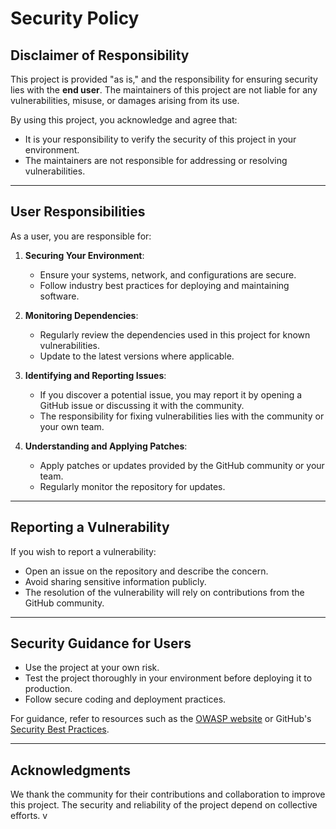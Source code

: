# Security Policy

## Disclaimer of Responsibility

This project is provided "as is," and the responsibility for ensuring security lies with the **end user**. The maintainers of this project are not liable for any vulnerabilities, misuse, or damages arising from its use.

By using this project, you acknowledge and agree that:
- It is your responsibility to verify the security of this project in your environment.
- The maintainers are not responsible for addressing or resolving vulnerabilities.

---

## User Responsibilities

As a user, you are responsible for:
1. **Securing Your Environment**:
   - Ensure your systems, network, and configurations are secure.
   - Follow industry best practices for deploying and maintaining software.

2. **Monitoring Dependencies**:
   - Regularly review the dependencies used in this project for known vulnerabilities.
   - Update to the latest versions where applicable.

3. **Identifying and Reporting Issues**:
   - If you discover a potential issue, you may report it by opening a GitHub issue or discussing it with the community.
   - The responsibility for fixing vulnerabilities lies with the community or your own team.

4. **Understanding and Applying Patches**:
   - Apply patches or updates provided by the GitHub community or your team.
   - Regularly monitor the repository for updates.

---

## Reporting a Vulnerability

If you wish to report a vulnerability:
- Open an issue on the repository and describe the concern.
- Avoid sharing sensitive information publicly.
- The resolution of the vulnerability will rely on contributions from the GitHub community.

---

## Security Guidance for Users

- Use the project at your own risk.
- Test the project thoroughly in your environment before deploying it to production.
- Follow secure coding and deployment practices.

For guidance, refer to resources such as the [OWASP website](https://owasp.org/) or GitHub's [Security Best Practices](https://docs.github.com/en/code-security).

---

## Acknowledgments

We thank the community for their contributions and collaboration to improve this project. The security and reliability of the project depend on collective efforts.
v
